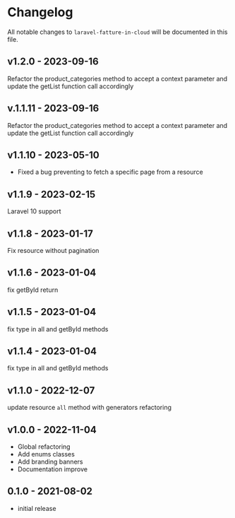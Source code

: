 # Changelog

All notable changes to `laravel-fatture-in-cloud` will be documented in this file.

## v1.2.0 - 2023-09-16

Refactor the product_categories method to accept a context parameter and update the getList function call accordingly

## v.1.1.11 - 2023-09-16

Refactor the product_categories method to accept a context parameter and update the getList function call accordingly

## v1.1.10 - 2023-05-10

- Fixed a bug preventing to fetch a specific page from a resource

## v1.1.9 - 2023-02-15

Laravel 10 support

## v1.1.8 - 2023-01-17

Fix resource without pagination

## v1.1.6 - 2023-01-04

fix getById return

## v1.1.5 - 2023-01-04

fix type in all and getById methods

## v1.1.4 - 2023-01-04

fix type in all and getById methods

## v1.1.0 - 2022-12-07

update resource `all` method with generators
refactoring

## v1.0.0 - 2022-11-04

- Global refactoring
- Add enums classes
- Add branding banners
- Documentation improve

## 0.1.0 - 2021-08-02

- initial release
